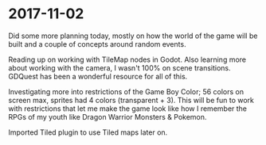 # 2017-11-02

Did some more planning today, mostly on how the world of the game will be built and a couple of concepts around
random events.

Reading up on working with TileMap nodes in Godot. Also learning more about working with the camera, I wasn't 100% on scene transitions.
GDQuest has been a wonderful resource for all of this.

Investigating more into restrictions of the Game Boy Color; 56 colors on screen max, sprites had 4 colors (transparent + 3).
This will be fun to work with restrictions that let me make the game look like how I remember the RPGs of my youth like
Dragon Warrior Monsters & Pokemon.

Imported Tiled plugin to use Tiled maps later on.
